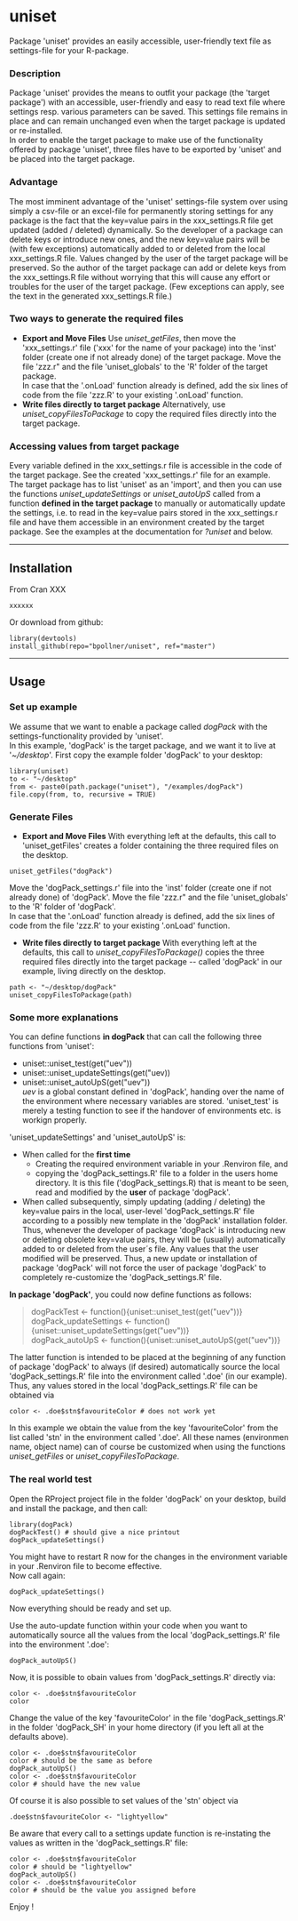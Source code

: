 # uniset
Package 'uniset' provides an easily accessible, user-friendly text file as settings-file for your R-package.

### Description 
Package 'uniset' provides the means to outfit your package (the 'target package') with an accessible, user-friendly and easy to read text file where settings resp. various parameters can be saved. This settings file remains in place and can remain unchanged even when the target package is updated or re-installed.  
In order to enable the target package to make use of the functionality offered by package 'uniset', three files have to be exported by 'uniset' and be placed into the target package.

### Advantage
The most imminent advantage of the 'uniset' settings-file system over using simply a csv-file or an excel-file for permanently storing settings for any package is the fact that the key=value pairs in the xxx_settings.R file get updated (added / deleted) dynamically. So the developer of a package can delete keys or introduce new ones, and the new key=value pairs will be (with few exceptions) automatically added to or deleted from the local xxx_settings.R file. Values changed by the user of the target package will be preserved. So the author of the target package can add or delete keys from the xxx_settings.R file without worrying that this will cause any effort or troubles for the user of the target package. (Few exceptions can apply, see the text in the generated xxx_settings.R file.)

### Two ways to generate the required files
* **Export and Move Files**  Use *uniset_getFiles*, then move the 'xxx_settings.r' file ('xxx' for the name of your package) into the 'inst' folder (create one if not already done) of the target package. Move the file 'zzz.r" and the file 'uniset_globals' to the 'R' folder of the target package.  
In case that the '.onLoad' function already is defined, add the six lines of code from the file 'zzz.R' to your existing '.onLoad' function. 
* **Write files directly to target package**  Alternatively, use *uniset_copyFilesToPackage* to copy the required files directly into the target package.  


### Accessing values from target package
Every variable defined in the xxx_settings.r file is accessible in the code of the target package. See the created 'xxx_settings.r' file for an example.  
The target package has to list 'uniset' as an 'import', and then you can use the functions *uniset_updateSettings* or *uniset_autoUpS* called from a function **defined in the target package** to manually or automatically update the settings, i.e. to read in the key=value pairs stored in the xxx_settings.r file and have them accessible in an environment created by the target package. See the examples at the documentation for *?uniset* and below.
***

## Installation
From Cran XXX
```
xxxxxx
```
Or download from github:
```
library(devtools)
install_github(repo="bpollner/uniset", ref="master")
```
***
## Usage
### Set up example
We assume that we want to enable a package called *dogPack* with the settings-functionality provided by 'uniset'.  
In this example, 'dogPack' is the target package, and we want it to live at '*~/desktop*'. First copy the example folder 'dogPack' to your desktop:
```
library(uniset)
to <- "~/desktop"
from <- paste0(path.package("uniset"), "/examples/dogPack")
file.copy(from, to, recursive = TRUE) 
```
### Generate Files
* **Export and Move Files**
With everything left at the defaults, this call to 'uniset_getFiles' creates a folder containing the three required files on the desktop. 
```
uniset_getFiles("dogPack")
```
Move the 'dogPack_settings.r' file into the 'inst' folder (create one if not already done) of 'dogPack'. Move the file 'zzz.r" and the file 'uniset_globals' to the 'R' folder of 'dogPack'.  
In case that the '.onLoad' function already is defined, add the six lines of code from the file 'zzz.R' to your existing '.onLoad' function.  

* **Write files directly to target package**
With everything left at the defaults, this call to *uniset_copyFilesToPackage()* copies the three required files directly into the target package -- called 'dogPack' in our example, living directly on the desktop.
```
path <- "~/desktop/dogPack"
uniset_copyFilesToPackage(path)
```
### Some more explanations
You can define functions **in dogPack** that can call the following three functions from 'uniset': 
* uniset::uniset_test(get("uev"))
* uniset::uniset_updateSettings(get("uev))
* uniset::uniset_autoUpS(get("uev"))  
*uev* is a global constant defined in 'dogPack', handing over the name of the environment where necessary variables are stored.
'uniset_test' is merely a testing function to see if the handover of environments etc. is workign properly.  
  
'uniset_updateSettings' and 'uniset_autoUpS' is:
* When called for the **first time**
  * Creating the required environment variable in your .Renviron file, and
  * copying the 'dogPack_settings.R' file to a folder in the users home directory. It is this file ('dogPack_settings.R) that is meant to be seen, read and modified by the **user** of package 'dogPack'.
* When called subsequently, simply updating (adding / deleting) the key=value pairs in the local, user-level 'dogPack_settings.R' file according to a possibly new template in the 'dogPack' installation folder. Thus, whenever the developer of package 'dogPack' is introducing new or deleting obsolete key=value pairs, they will be (usually) automatically added to or deleted from the user´s file. Any values that the user modified will be preserved. Thus, a new update or installation of package 'dogPack' will not force the user of package 'dogPack' to completely re-customize the 'dogPack_settings.R' file. 
  
**In package 'dogPack'**, you could now define functions as follows:
> dogPackTest <- function(){uniset::uniset_test(get("uev"))}  
> dogPack_updateSettings <- function(){uniset::uniset_updateSettings(get("uev"))}  
> dogPack_autoUpS <- function(){uniset::uniset_autoUpS(get("uev"))}  

The latter function is intended to be placed at the beginning of any function of package 'dogPack' to always (if desired) automatically source the local 'dogPack_settings.R' file into the environment called '.doe' (in our example). Thus, any values stored in the local 'dogPack_settings.R' file can be obtained via
```
color <- .doe$stn$favouriteColor # does not work yet
```
In this example we obtain the value from the key 'favouriteColor' from the list called 'stn' in the environment called '.doe'. All these names (environmen name, object name) can of course be customized when using the functions *uniset_getFiles* or *uniset_copyFilesToPackage*.  

### The real world test
Open the RProject project file in the folder 'dogPack' on your desktop, build and install the package, and then call:
```
library(dogPack)
dogPackTest() # should give a nice printout
dogPack_updateSettings()
```
You might have to restart R now for the changes in the environment variable in your .Renviron file to become effective.  
Now call again:
```
dogPack_updateSettings()
```
Now everything should be ready and set up.  

Use the auto-update function within your code when you want to automatically source all the values from the local 'dogPack_settings.R' file into the environment '.doe':
```
dogPack_autoUpS()
```
Now, it is possible to obain values from 'dogPack_settings.R' directly via:
```
color <- .doe$stn$favouriteColor
color
```
Change the value of the key 'favouriteColor' in the file 'dogPack_settings.R' in the folder 'dogPack_SH' in your home directory (if you left all at the defaults above).
```
color <- .doe$stn$favouriteColor
color # should be the same as before
dogPack_autoUpS()
color <- .doe$stn$favouriteColor
color # should have the new value
```
Of course it is also possible to set values of the 'stn' object via
```
.doe$stn$favouriteColor <- "lightyellow"
```
Be aware that every call to a settings update function is re-instating the values as written in the 'dogPack_settings.R' file:
```
color <- .doe$stn$favouriteColor
color # should be "lightyellow"
dogPack_autoUpS()
color <- .doe$stn$favouriteColor
color # should be the value you assigned before
```
Enjoy !

